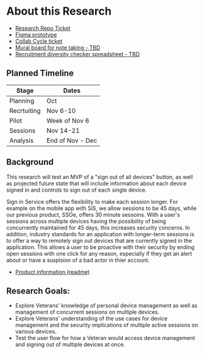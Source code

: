 # About this Research

- [Research Repo Ticket](https://github.com/department-of-veterans-affairs/va.gov-research-repository/issues/432)
- [Figma prototype](https://www.figma.com/file/gHOZKVka8PnVblchp0dZbJ/Logout-Device?type=design&node-id=0-1&mode=design&t=AuQfpYIBNDWond9R-0)
- [Collab Cycle ticket](https://app.zenhub.com/workspaces/collaboration-cycle-reviews-61d89e9e5f4c120011a0ad37/issues/gh/department-of-veterans-affairs/va.gov-team/66109)
- [Mural board for note taking - TBD]()
- [Recruitment diversity checker spreadsheet - TBD]()

## Planned Timeline

| Stage | Dates |
| --- | ---|
| Planning | Oct |
| Recrtuiting | Nov 6-10 |
| Pilot | Week of Nov 6 |
| Sessions | Nov 14-21 |
| Analysis | End of Nov - Dec |

## Background
This research will test an MVP of a "sign out of all devices" button, as well as projected future state that will include information about each device signed in and controls to sign out of each single device.

Sign in Service offers the flexibility to make each session longer. For example on the mobile app with SiS, we allow sessions to be 45 days, while our previous product, SSOe, offers 30 minute sessoins. With a user's sessions across multiple devices having the possibility of being concurrently maintained for 45 days, this increases security concerns. In addition, industry standards for an application with longer-term sessions is to offer a way to remotely sign out devices that are currently signed in the application. This allows a user to be proactive with their security by ending open sessions with one click for any reason, especially if they get an alert about or have a suspision of a bad actor in thier account.

- [Product information (readme)](https://github.com/department-of-veterans-affairs/va.gov-team/blob/master/products/identity/Product%20Briefs/Sign%20in%20Service.md#manage-devices-feature-ie-sign-out-all)

  
## Research Goals:
- Explore Veterans' knowledge of personal device management as well as management of concurrent sessions on multiple devices.
- Explore Veterans' understanding of the use cases for device management and the security implications of multiple active sessions on various devices.
- Test the user flow for how a Veteran would access device management and signing out of multiple devices at once.
